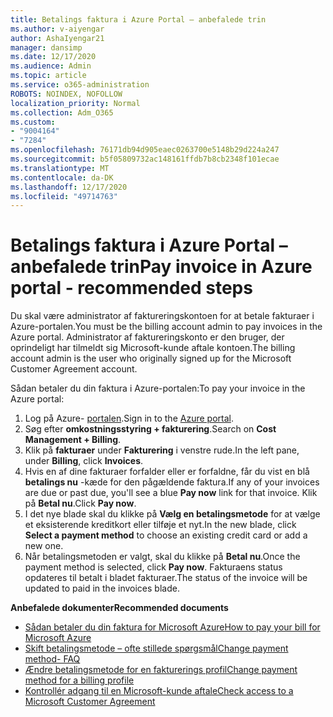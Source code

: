 ```yaml
---
title: Betalings faktura i Azure Portal – anbefalede trin
ms.author: v-aiyengar
author: AshaIyengar21
manager: dansimp
ms.date: 12/17/2020
ms.audience: Admin
ms.topic: article
ms.service: o365-administration
ROBOTS: NOINDEX, NOFOLLOW
localization_priority: Normal
ms.collection: Adm_O365
ms.custom:
- "9004164"
- "7284"
ms.openlocfilehash: 76171db94d905eaec0263700e5148b29d224a247
ms.sourcegitcommit: b5f05809732ac148161ffdb7b8cb2348f101ecae
ms.translationtype: MT
ms.contentlocale: da-DK
ms.lasthandoff: 12/17/2020
ms.locfileid: "49714763"
---
```

# <a name="pay-invoice-in-azure-portal---recommended-steps"></a><span data-ttu-id="587f7-102">Betalings faktura i Azure Portal – anbefalede trin</span><span class="sxs-lookup"><span data-stu-id="587f7-102">Pay invoice in Azure portal - recommended steps</span></span>

<span data-ttu-id="587f7-103">Du skal være administrator af faktureringskontoen for at betale fakturaer i Azure-portalen.</span><span class="sxs-lookup"><span data-stu-id="587f7-103">You must be the billing account admin to pay invoices in the Azure portal.</span></span> <span data-ttu-id="587f7-104">Administrator af faktureringskonto er den bruger, der oprindeligt har tilmeldt sig Microsoft-kunde aftale kontoen.</span><span class="sxs-lookup"><span data-stu-id="587f7-104">The billing account admin is the user who originally signed up for the Microsoft Customer Agreement account.</span></span> 

<span data-ttu-id="587f7-105">Sådan betaler du din faktura i Azure-portalen:</span><span class="sxs-lookup"><span data-stu-id="587f7-105">To pay your invoice in the Azure portal:</span></span> 

1. <span data-ttu-id="587f7-106">Log på Azure- [portalen](https://portal.azure.com/).</span><span class="sxs-lookup"><span data-stu-id="587f7-106">Sign in to the [Azure portal](https://portal.azure.com/).</span></span>
1. <span data-ttu-id="587f7-107">Søg efter **omkostningsstyring + fakturering**.</span><span class="sxs-lookup"><span data-stu-id="587f7-107">Search on **Cost Management + Billing**.</span></span>
1. <span data-ttu-id="587f7-108">Klik på **fakturaer** under **Fakturering** i venstre rude.</span><span class="sxs-lookup"><span data-stu-id="587f7-108">In the left pane, under **Billing**, click **Invoices**.</span></span>
1. <span data-ttu-id="587f7-109">Hvis en af dine fakturaer forfalder eller er forfaldne, får du vist en blå **betalings nu** -kæde for den pågældende faktura.</span><span class="sxs-lookup"><span data-stu-id="587f7-109">If any of your invoices are due or past due, you'll see a blue **Pay now** link for that invoice.</span></span> <span data-ttu-id="587f7-110">Klik på **Betal nu**.</span><span class="sxs-lookup"><span data-stu-id="587f7-110">Click **Pay now**.</span></span>
1. <span data-ttu-id="587f7-111">I det nye blade skal du klikke på **Vælg en betalingsmetode** for at vælge et eksisterende kreditkort eller tilføje et nyt.</span><span class="sxs-lookup"><span data-stu-id="587f7-111">In the new blade, click **Select a payment method** to choose an existing credit card or add a new one.</span></span>
1. <span data-ttu-id="587f7-112">Når betalingsmetoden er valgt, skal du klikke på **Betal nu**.</span><span class="sxs-lookup"><span data-stu-id="587f7-112">Once the payment method is selected, click **Pay now**.</span></span>
<span data-ttu-id="587f7-113">Fakturaens status opdateres til betalt i bladet fakturaer.</span><span class="sxs-lookup"><span data-stu-id="587f7-113">The status of the invoice will be updated to paid in the invoices blade.</span></span>

<span data-ttu-id="587f7-114">**Anbefalede dokumenter**</span><span class="sxs-lookup"><span data-stu-id="587f7-114">**Recommended documents**</span></span>

- [<span data-ttu-id="587f7-115">Sådan betaler du din faktura for Microsoft Azure</span><span class="sxs-lookup"><span data-stu-id="587f7-115">How to pay your bill for Microsoft Azure</span></span>](https://docs.microsoft.com/azure/cost-management-billing/understand/pay-bill)
- [<span data-ttu-id="587f7-116">Skift betalingsmetode – ofte stillede spørgsmål</span><span class="sxs-lookup"><span data-stu-id="587f7-116">Change payment method- FAQ</span></span>](https://docs.microsoft.com/azure/billing/billing-how-to-change-credit-card?WT.mc_id=Portal-Microsoft_Azure_Support#frequently-asked-questions)
- [<span data-ttu-id="587f7-117">Ændre betalingsmetode for en fakturerings profil</span><span class="sxs-lookup"><span data-stu-id="587f7-117">Change payment method for a billing profile</span></span>](https://docs.microsoft.com/azure/cost-management-billing/manage/change-credit-card?WT.mc_id=Portal-Microsoft_Azure_Support#manage-credit-cards-for-a-microsoft-customer-agreement)
- [<span data-ttu-id="587f7-118">Kontrollér adgang til en Microsoft-kunde aftale</span><span class="sxs-lookup"><span data-stu-id="587f7-118">Check access to a Microsoft Customer Agreement</span></span>](https://docs.microsoft.com/azure/cost-management-billing/manage/change-credit-card?WT.mc_id=Portal-Microsoft_Azure_Support%22%20%5Cl%20%22manage-credit-cards-for-a-microsoft-customer-agreement%22%20%5Ct%20%22_blank#check-the-type-of-your-account)